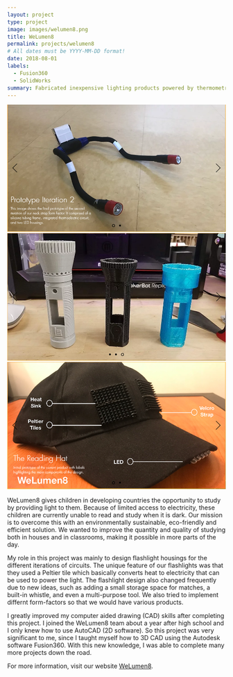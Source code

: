 ```yaml
---
layout: project
type: project
image: images/welumen8.png
title: WeLumen8
permalink: projects/welumen8
# All dates must be YYYY-MM-DD format!
date: 2018-08-01
labels:
  - Fusion360
  - SolidWorks
summary: Fabricated inexpensive lighting products powered by thermometric generators to support developing countries and locations affected by natural disaster through NGO partnership. Developed and assembled a novel multi-tool flashlight and other disaster relief products using Fusion360 to accommodate various circuit designs.
---
```


<div class="ui large rounded images">
  <img class="ui image" src="../images/lumenNeck.PNG">
  <img class="ui image" src="../images/lumenLight.PNG">
  <img class="ui image" src="../images/lumenHat.PNG">
</div>

WeLumen8 gives children in developing countries the opportunity to study by providing light to them. Because of limited access to electricity, these children are currently unable to read and study when it is dark. Our mission is to overcome this with an environmentally sustainable, eco-friendly and efficient solution. We wanted to improve the quantity and quality of studying both in houses and in classrooms, making it possible in more parts of the day.

My role in this project was mainly to design flashlight housings for the different iterations of circuits.  The unique feature of our flashlights was that they used a Peltier tile which basically converts heat to electricity that can be used to power the light.  The flashlight design also changed frequently due to new ideas, such as adding a small storage space for matches, a built-in whistle, and even a multi-purpose tool.  We also tried to implement differnt form-factors so that we would have various products.

I greatly improved my computer aided drawing (CAD) skills after completing this project.  I joined the WeLumen8 team about a year after high school and I only knew how to use AutoCAD (2D software).  So this project was very significant to me, since I taught myself how to 3D CAD using the Autodesk software Fusion360.  With this new knowledge, I was able to complete many more projects down the road.

For more information, visit our website [WeLumen8](https://welumen8.wixsite.com/2018).
